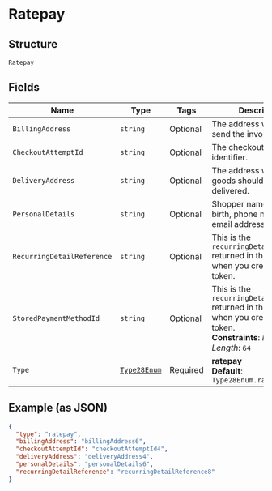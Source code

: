 
# Ratepay

## Structure

`Ratepay`

## Fields

| Name | Type | Tags | Description |
|  --- | --- | --- | --- |
| `BillingAddress` | `string` | Optional | The address where to send the invoice. |
| `CheckoutAttemptId` | `string` | Optional | The checkout attempt identifier. |
| `DeliveryAddress` | `string` | Optional | The address where the goods should be delivered. |
| `PersonalDetails` | `string` | Optional | Shopper name, date of birth, phone number, and email address. |
| `RecurringDetailReference` | `string` | Optional | This is the `recurringDetailReference` returned in the response when you created the token. |
| `StoredPaymentMethodId` | `string` | Optional | This is the `recurringDetailReference` returned in the response when you created the token.<br>**Constraints**: *Maximum Length*: `64` |
| `Type` | [`Type28Enum`](../../doc/models/type-28-enum.md) | Required | **ratepay**<br>**Default**: `Type28Enum.ratepay` |

## Example (as JSON)

```json
{
  "type": "ratepay",
  "billingAddress": "billingAddress6",
  "checkoutAttemptId": "checkoutAttemptId4",
  "deliveryAddress": "deliveryAddress4",
  "personalDetails": "personalDetails6",
  "recurringDetailReference": "recurringDetailReference8"
}
```

